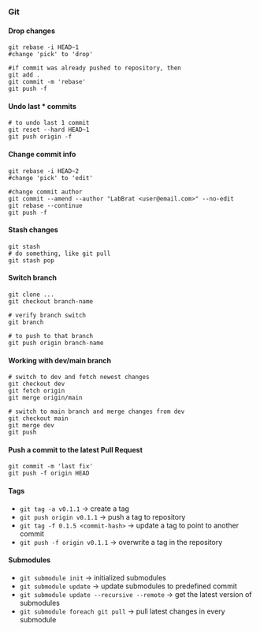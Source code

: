 ### Git

#### Drop changes
```
git rebase -i HEAD~1
#change 'pick' to 'drop'

#if commit was already pushed to repository, then
git add .
git commit -m 'rebase'
git push -f
```

#### Undo last * commits
```
# to undo last 1 commit
git reset --hard HEAD~1
git push origin -f
```

#### Change commit info
```
git rebase -i HEAD~2
#change 'pick' to 'edit'

#change commit author
git commit --amend --author "LabBrat <user@email.com>" --no-edit
git rebase --continue
git push -f
```

#### Stash changes
```
git stash
# do something, like git pull
git stash pop
```

#### Switch branch
```
git clone ...
git checkout branch-name

# verify branch switch
git branch 

# to push to that branch
git push origin branch-name
```

#### Working with dev/main branch
```
# switch to dev and fetch newest changes
git checkout dev
git fetch origin
git merge origin/main

# switch to main branch and merge changes from dev
git checkout main
git merge dev
git push
```

#### Push a commit to the latest Pull Request
```
git commit -m 'last fix'
git push -f origin HEAD
```

#### Tags
* `git tag -a v0.1.1` -> create a tag
* `git push origin v0.1.1` -> push a tag to repository
* `git tag -f 0.1.5 <commit-hash>` -> update a tag to point to another commit
* `git push -f origin v0.1.1` -> overwrite a tag in the repository


#### Submodules
* `git submodule init` -> initialized submodules
* `git submodule update` -> update submodules to predefined commit
* `git submodule update --recursive --remote` -> get the latest version of submodules
* `git submodule foreach git pull` -> pull latest changes in every submodule
